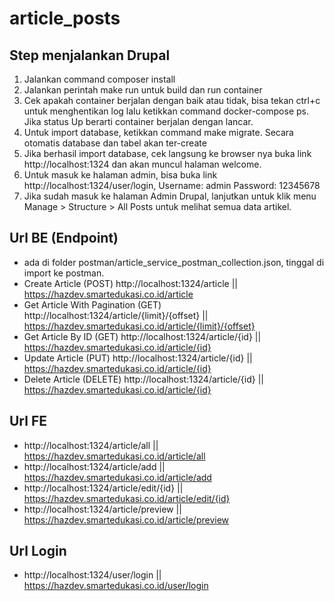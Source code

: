 # article_posts

## Step menjalankan Drupal
1. Jalankan command composer install
2. Jalankan perintah make run untuk build dan run container
3. Cek apakah container berjalan dengan baik atau tidak, bisa tekan ctrl+c untuk menghentikan log lalu ketikkan command docker-compose ps. Jika status Up berarti container berjalan dengan lancar.
4. Untuk import database, ketikkan command make migrate. Secara otomatis database dan tabel akan ter-create
5. Jika berhasil import database, cek langsung ke browser nya buka link http://localhost:1324 dan akan muncul halaman welcome.
6. Untuk masuk ke halaman admin, bisa buka link http://localhost:1324/user/login,
    Username: admin
    Password: 12345678
7. Jika sudah masuk ke halaman Admin Drupal, lanjutkan untuk klik menu Manage > Structure > All Posts untuk melihat semua data artikel.

## Url BE (Endpoint)
- ada di folder postman/article_service_postman_collection.json, tinggal di import ke postman.
- Create Article (POST)
  http://localhost:1324/article                   || https://hazdev.smartedukasi.co.id/article
- Get Article With Pagination (GET)
  http://localhost:1324/article/{limit}/{offset}  || https://hazdev.smartedukasi.co.id/article/{limit}/{offset}
- Get Article By ID (GET)
  http://localhost:1324/article/{id}              || https://hazdev.smartedukasi.co.id/article/{id}
- Update Article (PUT)
  http://localhost:1324/article/{id}              || https://hazdev.smartedukasi.co.id/article/{id}
- Delete Article (DELETE)
  http://localhost:1324/article/{id}              || https://hazdev.smartedukasi.co.id/article/{id}


## Url FE
- http://localhost:1324/article/all       || https://hazdev.smartedukasi.co.id/article/all
- http://localhost:1324/article/add       || https://hazdev.smartedukasi.co.id/article/add
- http://localhost:1324/article/edit/{id} || https://hazdev.smartedukasi.co.id/article/edit/{id}
- http://localhost:1324/article/preview   || https://hazdev.smartedukasi.co.id/article/preview

## Url Login
- http://localhost:1324/user/login       || https://hazdev.smartedukasi.co.id/user/login
